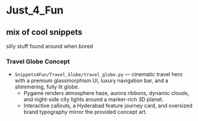 # Just_4_Fun
## mix of cool snippets
silly stuff found around when bored

### Travel Globe Concept
* `Snippets4Fun/Travel_Globe/travel_globe.py` — cinematic travel hero with a premium glassmorphism UI, luxury navigation bar, and a shimmering, fully lit globe.
  * Pygame renders atmosphere haze, aurora ribbons, dynamic clouds, and night-side city lights around a marker-rich 3D planet.
  * Interactive callouts, a Hyderabad feature journey card, and oversized brand typography mirror the provided concept art.
